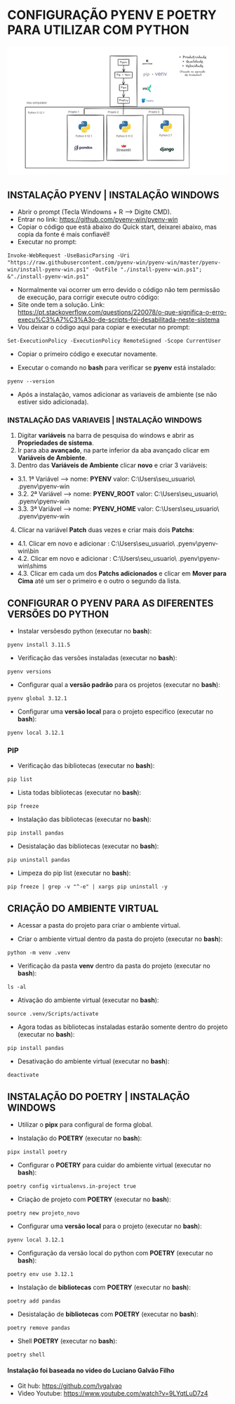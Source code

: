 # CONFIGURAÇÃO PYENV E POETRY PARA UTILIZAR COM PYTHON 

![projeto](https://github.com/thiagoamorim11/Config_pyenv_poetry/blob/main/img_readme.PNG)

## INSTALAÇÃO PYENV | INSTALAÇÃO WINDOWS

- Abrir o prompt (Tecla Windowns + R --> Digite CMD).
- Entrar no link: https://github.com/pyenv-win/pyenv-win
- Copiar o código que está abaixo do Quick start, deixarei abaixo, mas copia da fonte é mais confiavél!
- Executar no prompt:
~~~~python:
Invoke-WebRequest -UseBasicParsing -Uri "https://raw.githubusercontent.com/pyenv-win/pyenv-win/master/pyenv-win/install-pyenv-win.ps1" -OutFile "./install-pyenv-win.ps1"; &"./install-pyenv-win.ps1"
~~~~
- Normalmente vai ocorrer um erro devido o código não tem permissão de execução, para corrigir execute outro código:
- Site onde tem a solução. Link: https://pt.stackoverflow.com/questions/220078/o-que-significa-o-erro-execu%C3%A7%C3%A3o-de-scripts-foi-desabilitada-neste-sistema
- Vou deixar o código aqui para copiar e executar no prompt:
~~~python:
Set-ExecutionPolicy -ExecutionPolicy RemoteSigned -Scope CurrentUser
~~~

- Copiar o primeiro código e executar novamente.

- Executar o comando no **bash** para verificar se **pyenv** está instalado:
~~~python:
pyenv --version
~~~

- Após a instalação, vamos adicionar as variaveis de ambiente (se não estiver sido adicionada).

### INSTALAÇÃO DAS VARIAVEIS | INSTALAÇÃO WINDOWS

1. Digitar **variáveis** na barra de pesquisa do windows e abrir as **Propriedades de sistema**.
2. Ir para aba **avançado**, na parte inferior da aba avançado clicar em **Variáveis de Ambiente**.
3. Dentro das **Variáveis de Ambiente** clicar **novo** e criar 3 variáveis:
- 3.1. 1ª Variável --> nome: **PYENV** 		valor: C:\Users\seu_usuario\ .pyenv\pyenv-win
- 3.2. 2ª Variável --> nome: **PYENV_ROOT** 	valor: C:\Users\seu_usuario\ .pyenv\pyenv-win
- 3.3. 3ª Variável --> nome: **PYENV_HOME** 	valor: C:\Users\seu_usuario\ .pyenv\pyenv-win

4. Clicar na variável **Patch** duas vezes e criar mais dois **Patchs**:
- 4.1. Clicar em novo e adicionar : C:\Users\seu_usuario\ .pyenv\pyenv-win\bin
- 4.2. Clicar em novo e adicionar : C:\Users\seu_usuario\ .pyenv\pyenv-win\shims
- 4.3. Clicar em cada um dos **Patchs adicionados** e clicar em **Mover para Cima** até um ser o primeiro e o outro o segundo da lista.


## CONFIGURAR O PYENV PARA AS DIFERENTES VERSÕES DO PYTHON

- Instalar versõesdo python (executar no **bash**):
~~~~python:
pyenv install 3.11.5
~~~~

- Verificação das versões instaladas (executar no **bash**):
~~~~python:
pyenv versions
~~~~

- Configurar qual a **versão padrão** para os projetos (executar no **bash**):
~~~~python:
pyenv global 3.12.1
~~~~

- Configurar uma **versão local** para o projeto especifico (executar no **bash**):
~~~~python:
pyenv local 3.12.1
~~~~

### PIP

- Verificação das bibliotecas (executar no **bash**):
~~~~python:
pip list
~~~~

- Lista todas bibliotecas (executar no **bash**):
~~~~python:
pip freeze
~~~~

- Instalação das bibliotecas (executar no **bash**):
~~~~python:
pip install pandas
~~~~

- Desistalação das bibliotecas (executar no **bash**):
~~~~python:
pip uninstall pandas
~~~~

- Limpeza do pip list (executar no **bash**):
~~~~python:
pip freeze | grep -v "^-e" | xargs pip uninstall -y
~~~~

## CRIAÇÃO DO AMBIENTE VIRTUAL

- Acessar a pasta do projeto para criar o ambiente virtual.

- Criar o ambiente virtual dentro da pasta do projeto (executar no **bash**):
~~~~python:
python -m venv .venv
~~~~

- Verificação da pasta **venv** dentro da pasta do projeto (executar no **bash**):
~~~~python:
ls -al
~~~~

- Ativação do ambiente virtual (executar no **bash**):
~~~~python:
source .venv/Scripts/activate
~~~~

- Agora todas as bibliotecas instaladas estarão somente dentro do projeto (executar no **bash**):
~~~~python:
pip install pandas
~~~~

- Desativação do ambiente virtual (executar no **bash**):
~~~~python:
deactivate
~~~~

## INSTALAÇÃO DO POETRY | INSTALAÇÃO WINDOWS

- Utilizar o **pipx** para configural de forma global.

- Instalação do **POETRY** (executar no **bash**):
~~~~python:
pipx install poetry
~~~~

- Configurar o **POETRY** para cuidar do ambiente virtual (executar no **bash**):
~~~~python:
poetry config virtualenvs.in-project true
~~~~

- Criação de projeto com **POETRY** (executar no **bash**):
~~~~python:
poetry new projeto_novo
~~~~

- Configurar uma **versão local** para o projeto (executar no **bash**):
~~~~python:
pyenv local 3.12.1
~~~~

- Configuração da versão local do python com **POETRY** (executar no **bash**):
~~~~python:
poetry env use 3.12.1
~~~~

- Instalação de **bibliotecas** com **POETRY** (executar no **bash**):
~~~~python:
poetry add pandas
~~~~

- Desistalação de **bibliotecas** com **POETRY** (executar no **bash**):
~~~~python:
poetry remove pandas
~~~~

- Shell **POETRY** (executar no **bash**):
~~~~python:
poetry shell
~~~~




#### Instalação foi baseada no video do **Luciano Galvão Filho**

- Git hub: https://github.com/lvgalvao
- Video Youtube: https://www.youtube.com/watch?v=9LYqtLuD7z4








